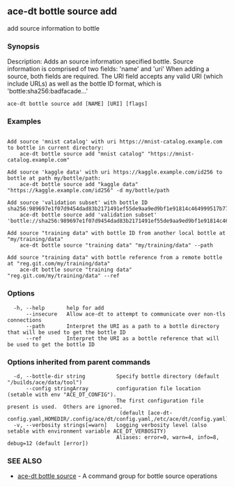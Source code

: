 ## ace-dt bottle source add

add source information to bottle

### Synopsis

Description:
  Adds an source information specified bottle.
  Source information is comprised of two fields: 'name' and 'uri'
  When adding a source, both fields are required. The URI field accepts 
  any valid URI (which include URLs) as well as the bottle ID format,
  which is 'bottle:sha256:badfacade...'


```
ace-dt bottle source add [NAME] [URI] [flags]
```

### Examples

```

Add source 'mnist catalog' with uri https://mnist-catalog.example.com to bottle in current directory:
	ace-dt bottle source add "mnist catalog" "https://mnist-catalog.example.com"

Add source 'kaggle data' with uri https://kaggle.example.com/id256 to bottle at path my/bottle/path:
	ace-dt bottle source add "kaggle data" "https://kaggle.example.com/id256" -d my/bottle/path

Add source 'validation subset' with bottle ID sha256:989697e1f07d9454dad83b2171491ef55de9aa9ed9bf1e91814c464999517b77:
	ace-dt bottle source add 'validation subset' 'bottle://sha256:989697e1f07d9454dad83b2171491ef55de9aa9ed9bf1e91814c464999517b77'

Add source "training data" with bottle ID from another local bottle at "my/training/data"
	ace-dt bottle source "training data" "my/training/data" --path

Add source "training data" with bottle reference from a remote bottle at "reg.git.com/my/training/data"
	ace-dt bottle source "training data" "reg.git.com/my/training/data" --ref

```

### Options

```
  -h, --help       help for add
      --insecure   Allow ace-dt to attempt to communicate over non-tls connections
      --path       Interpret the URI as a path to a bottle directory that will be used to get the bottle ID
      --ref        Interpret the URI as a bottle reference that will be used to get the bottle ID
```

### Options inherited from parent commands

```
  -d, --bottle-dir string          Specify bottle directory (default "/builds/ace/data/tool")
      --config stringArray         configuration file location (setable with env "ACE_DT_CONFIG").
                                   The first configuration file present is used.  Others are ignored.
                                    (default [ace-dt-config.yaml,HOMEDIR/.config/ace/dt/config.yaml,/etc/ace/dt/config.yaml])
  -v, --verbosity strings[=warn]   Logging verbosity level (also setable with environment variable ACE_DT_VERBOSITY)
                                   Aliases: error=0, warn=4, info=8, debug=12 (default [error])
```

### SEE ALSO

* [ace-dt bottle source](ace-dt_bottle_source.md)	 - A command group for bottle source operations

